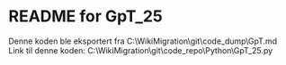 # README for GpT_25
Denne koden ble eksportert fra C:\WikiMigration\git\code_dump\GpT.md
Link til denne koden: C:\WikiMigration\git\code_repo\Python\GpT_25.py

